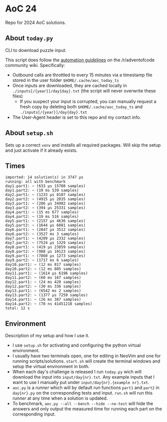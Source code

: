 # AoC 24

Repo for 2024 AoC solutions.

## About `today.py`

CLI to download puzzle input.

This script does follow the [automation guidelines](https://www.reddit.com/r/adventofcode/wiki/faqs/automation) on the /r/adventofcode community wiki. Specifically:
- Outbound calls are throttled to every 15 minutes via a timestamp file stored in the user folder `$HOME/.cache/aoc_today_ts`
- Once inputs are downloaded, they are cached locally in `./inputs[/{year}]/day{day}.txt` (the script will never overwrite these files)
  - If you suspect your input is corrupted, you can manually request a fresh copy by deleting both `$HOME/.cache/aoc_today_ts` and `./inputs[/{year}]/day{day}.txt`
- The User-Agent header is set to this repo and my contact info.

## About `setup.sh`

Sets up a correct `venv` and installs all required packages. Will skip the setup and just activate if it already exists.

## Times

```
imported: 14 solution(s) in 3747 μs
running: all with benchmark
day1.part1: ~ (633 μs 15780 samples)
day1.part2: ~ (19 ms 539 samples)
day2.part1: ~ (1233 μs 8107 samples)
day2.part2: ~ (4915 μs 2035 samples)
day3.part1: ~ (286 μs 34982 samples)
day3.part2: ~ (394 μs 25331 samples)
day4.part1: ~ (15 ms 677 samples)
day4.part2: ~ (19 ms 516 samples)
day5.part1: ~ (2157 μs 4636 samples)
day5.part2: ~ (1644 μs 6081 samples)
day6.part1: ~ (2847 μs 3512 samples)
day6.part2: ~ (3527 ms 3 samples)
day7.part1: ~ (4289 μs 2332 samples)
day7.part2: ~ (7524 μs 1329 samples)
day8.part1: ~ (419 μs 23859 samples)
day8.part2: ~ (988 μs 10123 samples)
day9.part1: ~ (7860 μs 1273 samples)
day9.part2: ~ (1717 ms 6 samples)
day10.part1: ~ (12 ms 817 samples)
day10.part2: ~ (12 ms 805 samples)
day11.part1: ~ (1614 μs 6196 samples)
day11.part2: ~ (60 ms 167 samples)
day12.part1: ~ (24 ms 420 samples)
day12.part2: ~ (30 ms 336 samples)
day13.part1: ~ (6542 ms 2 samples)
day13.part2: ~ (1377 μs 7259 samples)
day14.part1: ~ (26 ms 387 samples)
day14.part2: ~ (78 ns 41451218 samples)
total: 12 s
```

## Environment

Description of my setup and how I use it.

* I use `setup.sh` for activating and configuring the python virtual environment.
* I usually have two terminals open, one for editing in NeoVim and one for running scripts/solutions. `start.sh` will create the terminal windows and setup the virtual environment in both.
* When each day's challenge is released I run `today.py` wich will download the input into `input/day{nr}.txt`. Any example inputs that I want to use I manually put under `input/day{nr}.{example nr}.txt`.
* `aoc.py` is a *runner* which will by default run functions `part1` and `part2` in `day{nr}.py` on the corresponding tests and input. `run.sh` will run this *runner* at any time when a solution is updated.
* To benchmark, `aoc.py --all --bench --hide --no-test` will hide the answers and only output the measured time for running each part on the corresponding input.
